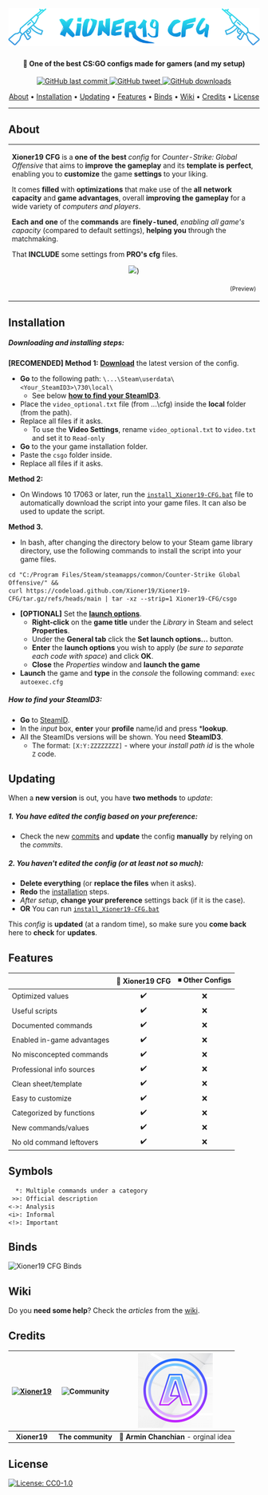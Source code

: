 <h1 align="center">
  <br>
  <a href="https://github.com/Xioner19/Xioner19-CFG/archive/master.zip"><img src="https://raw.githubusercontent.com/Xioner19/Xioner19-CFG/master/xioner19_cfg.png" alt="Xioner19 CFG"></a>
</h1>

<h4 align="center">👑 One of the best CS:GO configs made for gamers (and my setup)</h4>

<p align="center">
    <a href="https://github.com/Xioner19/Xioner19-CFG/commits/main">
    <img src="https://img.shields.io/github/last-commit/Xioner19/Xioner19-CFG.svg?style=flat-square&logo=github&logoColor=white"
         alt="GitHub last commit">
	    <a href="https://twitter.com/intent/tweet?text=Try this CS:GO cfg:&url=https%3A%2F%2Fgithub.com%2FXioner19%2FXioner19-CFG">
    <img src="https://img.shields.io/twitter/url/https/github.com/Xioner19/Xioner19-CFG.svg?style=flat-square&logo=twitter"
         alt="GitHub tweet">
	    <a href="https://github.com/Xioner19/Xioner19-CFG/releases">
    <img src="https://img.shields.io/github/downloads/Xioner19/Xioner19-CFG/total?style=flat-square"
    	 alt="GitHub downloads">
</p>
      
<p align="center">
  <a href="#about">About</a> •
  <a href="#installation">Installation</a> •
  <a href="#updating">Updating</a> •
  <a href="#features">Features</a> •
  <a href="#binds">Binds</a> •
  <a href="#wiki">Wiki</a> •
  <a href="#credits">Credits</a> •
  <a href="#license">License</a>
</p>

---

## About

<table>
<tr>
<td>
  
**Xioner19 CFG** is a **one of the best** _config_ for _Counter-Strike: Global Offensive_ that aims to **improve the gameplay** and its **template is perfect**, enabling you to **customize** the game **settings** to your liking.

It comes **filled** with **optimizations** that make use of the **all network capacity** and **game advantages**, overall **improving the gameplay** for a wide variety of _computers and players_.

**Each and one** of the **commands** are **finely-tuned**, _enabling all game's capacity_ (compared to default settings), **helping you** through the matchmaking.

That **INCLUDE** some settings from **PRO's cfg** files.

<p align="center">  <img src="[Xioner19 CFG Code](https://raw.githubusercontent.com/Xioner19/Xioner19-CFG/master/xioner19_cfg_code.png)">)
</p>
<p align="right">
<sub>(Preview)</sub>
</p>

</td>
</tr>
</table>

## Installation

##### Downloading and installing steps:
**[RECOMENDED] Method 1:** **[Download](https://github.com/Xioner19/Xioner19-CFG/archive/master.zip)** the latest version of the config.
  * **Go** to the following path: `\...\Steam\userdata\<Your_SteamID3>\730\local\`
    * See below **[how to find your SteamID3](https://github.com/Xioner19/Xioner19-CFG#how-to-find-your-steamid3)**.
  * Place the `video_optional.txt` file (from \...\cfg\) inside the **local** folder (from the path).
  * Replace all files if it asks.
    * To use the **Video Settings**, rename `video_optional.txt` to `video.txt` and set it to `Read-only`
  * **Go** to the your game installation folder.
  * Paste the `csgo` folder inside. 
  * Replace all files if it asks.
		    
**Method 2:**
  * On Windows 10 17063 or later, run the [`install_Xioner19-CFG.bat`](https://raw.githubusercontent.com/Xioner19/Xioner19-CFG/master/install_Xioner19-CFG.bat) file to automatically download the script into your game files. It can also be used to update the script.

**Method 3.**
  * In bash, after changing the directory below to your Steam game library directory, use the following commands to install the script into your game files.
```
cd "C:/Program Files/Steam/steamapps/common/Counter-Strike Global Offensive/" && 
curl https://codeload.github.com/Xioner19/Xioner19-CFG/tar.gz/refs/heads/main | tar -xz --strip=1 Xioner19-CFG/csgo
```
		
* **[OPTIONAL]** Set the **[launch options](https://github.com/Xioner19/Xioner19-CFG/wiki/Launch-Options)**.
  * **Right-click** on the **game title** under the _Library_ in Steam and select **Properties**.
  * Under the **General tab** click the **Set launch options...** button.
  * **Enter** the **launch options** you wish to apply (_be sure to separate each code with space_) and click **OK**.
  * **Close** the _Properties_ window and **launch the game**
* **Launch** the game and **type** in the _console_ the following command: `exec autoexec.cfg`

##### How to find your SteamID3:

* **Go** to [SteamID](https://steamid.io/).
* In the _input_ box, **enter** your **profile** name/id and press ***lookup**.
* All the SteamIDs versions will be shown. You need **SteamID3**.
  * The format: `[X:Y:ZZZZZZZZ]` - where your *install path id* is the whole `Z` code.

## Updating

When a **new version** is out, you have **two methods** to _update_:

##### 1. You have edited the config based on your preference:
* Check the new [commits](https://github.com/Xioner19/Xioner19-CFG/commits/master) and **update** the config **manually** by relying on the _commits_.

##### 2. You haven't edited the config (or at least not so much):
* **Delete everything** (or **replace the files** when it asks).
* **Redo** the [installation](https://github.com/Xioner19/Xioner19-CFG#installation) steps.
* _After setup_, **change your preference** settings back (if it is the case).
* **OR** You can run [`install_Xioner19-CFG.bat`](https://raw.githubusercontent.com/Xioner19/Xioner19-CFG/master/install_Xioner19-CFG.bat)

This _config_ is **updated** (at a random time), so make sure you **come back** here to **check** for **updates**.

## Features

|                            | 🔰 Xioner19 CFG     | ◾ Other Configs |
| -------------------------- | :----------------: | :-------------: |
| Optimized values           |         ✔️         |        ❌        |
| Useful scripts             |         ✔️         |        ❌        |
| Documented commands        |         ✔️         |        ❌        |
| Enabled in-game advantages |         ✔️         |        ❌        |
| No misconcepted commands   |         ✔️         |        ❌        |
| Professional info sources  |         ✔️         |        ❌        |
| Clean sheet/template       |         ✔️         |        ❌        |
| Easy to customize          |         ✔️         |        ❌        |
| Categorized by functions   |         ✔️         |        ❌        |
| New commands/values        |         ✔️         |        ❌        |
| No old command leftovers   |         ✔️         |        ❌        |

## Symbols

      *: Multiple commands under a category
     >>: Official description
	<->: Analysis
    <i>: Informal
    <!>: Important
## Binds
![Xioner19 CFG Binds](https://cdn.discordapp.com/attachments/735276847855829003/1004896718069977088/Xioner19_binds.png)
	    
## Wiki

Do you **need some help**? Check the _articles_ from the [wiki](https://github.com/Xioner19/Xioner19-CFG/wiki/).

## Credits

| [![Xioner19](https://cdn.discordapp.com/attachments/735276847855829003/1004868413098840166/xioner19_small.png)](https://github.com/Xioner19) | ![Community](https://cdn.discordapp.com/attachments/735276847855829003/1004875060152115210/rsz_community.png)		| [![ArminC](https://raw.githubusercontent.com/ArmynC/ArminC-Resources/main/images/a_small.png)](https://github.com/ArmynC)		|
|:-------------------------------------------------------------------------------------------------------------------------------------------:	|:----------------------------------------------------------------------------------------------------:	|:----------------------------------------------------------------------------------------------:|
|                                                                 **Xioner19**                                                                 |                                           **The community**                                           |                                      **👑 Armin Chanchian** - orginal idea                                       |

	    
## License

[![License: CC0-1.0](https://img.shields.io/badge/License-CC0%201.0-lightgrey.svg)](https://tldrlegal.com/license/creative-commons-cc0-1.0-universal)
